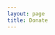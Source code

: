 ```yaml
---
layout: page
title: Donate
---
```


<div data-prefill-inherit="1" data-paperform-id="zdckuszn"></div><script>(function() {var script = document.createElement('script'); script.src = "https://paperform.co/__embed.min.js"; document.body.appendChild(script); })()</script>

